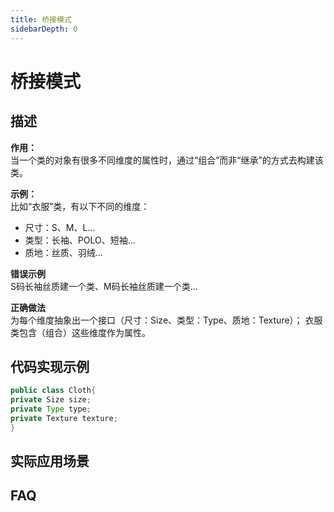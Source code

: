 ```yaml
---
title: 桥接模式
sidebarDepth: 0
---
```


# 桥接模式

## 描述
**作用：**  
当一个类的对象有很多不同维度的属性时，通过“组合”而非“继承”的方式去构建该类。

**示例：**  
比如“衣服”类，有以下不同的维度：
* 尺寸：S、M、L...
* 类型：长袖、POLO、短袖...
* 质地：丝质、羽绒...

**错误示例**  
S码长袖丝质建一个类、M码长袖丝质建一个类...

**正确做法**  
为每个维度抽象出一个接口（尺寸：Size、类型：Type、质地：Texture）；
衣服类包含（组合）这些维度作为属性。
## 代码实现示例
```java
public class Cloth{
private Size size;
private Type type;
private Texture texture;
}
```

## 实际应用场景

## FAQ
